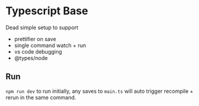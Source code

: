 # Typescript Base
Dead simple setup to support
- prettifier on save
- single command watch + run
- vs code debugging
- @types/node

## Run
`npm run dev` to run initially, any saves to `main.ts` will auto trigger recompile + rerun in the same command.